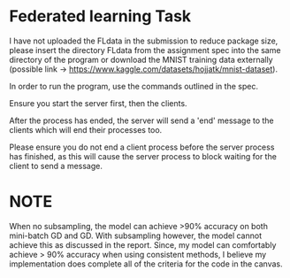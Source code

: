 # Federated learning Task

I have not uploaded the FLdata in the submission to reduce package size, please insert the directory 
FLdata from the assignment spec into the same directory of the program or download the MNIST training data
externally (possible link -> https://www.kaggle.com/datasets/hojjatk/mnist-dataset).

In order to run the program, use the commands outlined in the spec.

Ensure you start the server first, then the clients.

After the process has ended, the server will send a 'end' message to the clients which will end their processes too.

Please ensure you do not end a client process before the server process has finished, as this will cause the server process
to block waiting for the client to send a message.

# NOTE

When no subsampling, the model can achieve >90% accuracy on both mini-batch GD and GD. 
With subsampling however, the model cannot achieve this as discussed in the report. Since,
my model can comfortably achieve > 90% accuracy when using consistent methods, I believe
my implementation does complete all of the criteria for the code in the canvas.